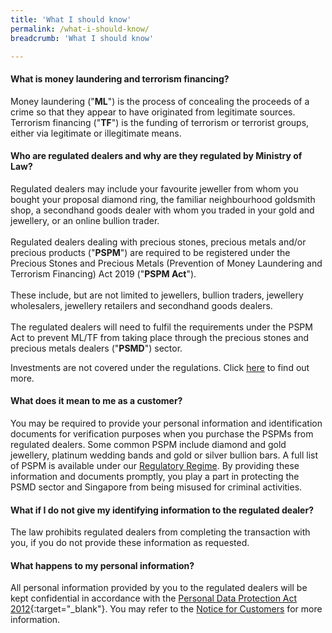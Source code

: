 ```yaml
---
title: 'What I should know'
permalink: /what-i-should-know/
breadcrumb: 'What I should know'

---
```



#### What is money laundering and terrorism financing?
Money laundering ("**ML**") is the process of concealing the proceeds of a crime so that they appear to have originated from legitimate sources. Terrorism financing ("**TF**") is the funding of terrorism or terrorist groups, either via legitimate or illegitimate means.

#### Who are regulated dealers and why are they regulated by Ministry of Law?
Regulated dealers may include your favourite jeweller from whom you bought your proposal diamond ring, the familiar neighbourhood goldsmith shop, a secondhand goods dealer with whom you traded in your gold and jewellery, or an online bullion trader.<br><br>
Regulated dealers dealing with precious stones, precious metals and/or precious products ("**PSPM**") are required to be registered under the Precious Stones and Precious Metals (Prevention of Money Laundering and Terrorism Financing) Act 2019 ("**PSPM Act**").<br><br>
These include, but are not limited to jewellers, bullion traders, jewellery wholesalers, jewellery retailers and secondhand goods dealers.<br><br> 
The regulated dealers will need to fulfil the requirements under the PSPM Act to prevent ML/TF from taking place through the precious stones and precious metals dealers ("**PSMD**") sector.

Investments are not covered under the regulations. Click [here](/list-of-registered-dealers/) to find out more.

#### What does it mean to me as a customer?
You may be required to provide your personal information and identification documents for verification purposes when you purchase the PSPMs from regulated dealers. Some common PSPM include diamond and gold jewellery, platinum wedding bands and gold or silver bullion bars. A full list of PSPM is available under our [Regulatory Regime](/regulatory-regime/). By providing these information and documents promptly, you play a part in protecting the PSMD sector and Singapore from being misused for criminal activities.

#### What if I do not give my identifying information to the regulated dealer?
The law prohibits regulated dealers from completing the transaction with you, if you do not provide these information as requested. 

#### What happens to my personal information?
All personal information provided by you to the regulated dealers will be kept confidential in accordance with the [Personal Data Protection Act 2012](https://www.pdpc.gov.sg/nric-extracts){:target="_blank"}. You may refer to the [Notice for Customers](/notice-for-customers/) for more information.
